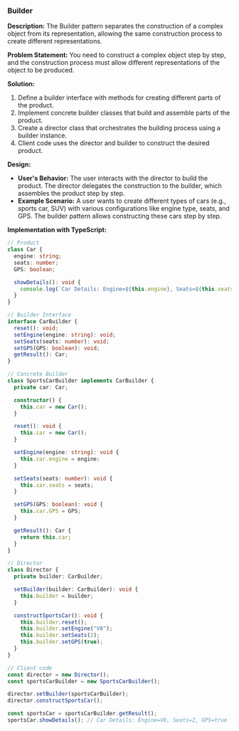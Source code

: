 ### Builder

**Description:**
The Builder pattern separates the construction of a complex object from its representation, allowing the same construction process to create different representations.

**Problem Statement:**
You need to construct a complex object step by step, and the construction process must allow different representations of the object to be produced.

**Solution:**

1. Define a builder interface with methods for creating different parts of the product.
2. Implement concrete builder classes that build and assemble parts of the product.
3. Create a director class that orchestrates the building process using a builder instance.
4. Client code uses the director and builder to construct the desired product.

**Design:**

- **User's Behavior:** The user interacts with the director to build the product. The director delegates the construction to the builder, which assembles the product step by step.
- **Example Scenario:** A user wants to create different types of cars (e.g., sports car, SUV) with various configurations like engine type, seats, and GPS. The builder pattern allows constructing these cars step by step.

**Implementation with TypeScript:**

```typescript
// Product
class Car {
  engine: string;
  seats: number;
  GPS: boolean;

  showDetails(): void {
    console.log(`Car Details: Engine=${this.engine}, Seats=${this.seats}, GPS=${this.GPS}`);
  }
}

// Builder Interface
interface CarBuilder {
  reset(): void;
  setEngine(engine: string): void;
  setSeats(seats: number): void;
  setGPS(GPS: boolean): void;
  getResult(): Car;
}

// Concrete Builder
class SportsCarBuilder implements CarBuilder {
  private car: Car;

  constructor() {
    this.car = new Car();
  }

  reset(): void {
    this.car = new Car();
  }

  setEngine(engine: string): void {
    this.car.engine = engine;
  }

  setSeats(seats: number): void {
    this.car.seats = seats;
  }

  setGPS(GPS: boolean): void {
    this.car.GPS = GPS;
  }

  getResult(): Car {
    return this.car;
  }
}

// Director
class Director {
  private builder: CarBuilder;

  setBuilder(builder: CarBuilder): void {
    this.builder = builder;
  }

  constructSportsCar(): void {
    this.builder.reset();
    this.builder.setEngine("V8");
    this.builder.setSeats(2);
    this.builder.setGPS(true);
  }
}

// Client code
const director = new Director();
const sportsCarBuilder = new SportsCarBuilder();

director.setBuilder(sportsCarBuilder);
director.constructSportsCar();

const sportsCar = sportsCarBuilder.getResult();
sportsCar.showDetails(); // Car Details: Engine=V8, Seats=2, GPS=true
```

